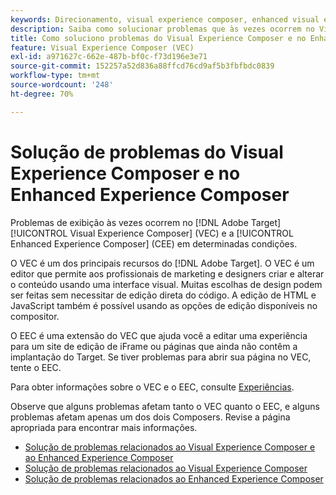 ```yaml
---
keywords: Direcionamento, visual experience composer, enhanced visual experience composer, vec, solucionar problemas do visual experience composer, solução de problemas, eec, enhanced experience composer, tls, tls 1.2
description: Saiba como solucionar problemas que às vezes ocorrem no Visual Experience Composer (VEC) e no Enhanced Experience Composer (EEC) sob determinadas condições.
title: Como soluciono problemas do Visual Experience Composer e no Enhanced Experience Composer?
feature: Visual Experience Composer (VEC)
exl-id: a971627c-662e-487b-bf0c-f73d196e3e71
source-git-commit: 152257a52d836a88ffcd76cd9af5b3fbfbdc0839
workflow-type: tm+mt
source-wordcount: '248'
ht-degree: 70%

---
```


# Solução de problemas do Visual Experience Composer e no Enhanced Experience Composer

Problemas de exibição às vezes ocorrem no [!DNL Adobe Target] [!UICONTROL Visual Experience Composer] (VEC) e a [!UICONTROL Enhanced Experience Composer] (CEE) em determinadas condições.

O VEC é um dos principais recursos do [!DNL Adobe Target]. O VEC é um editor que permite aos profissionais de marketing e designers criar e alterar o conteúdo usando uma interface visual. Muitas escolhas de design podem ser feitas sem necessitar de edição direta do código. A edição de HTML e JavaScript também é possível usando as opções de edição disponíveis no compositor.

O EEC é uma extensão do VEC que ajuda você a editar uma experiência para um site de edição de iFrame ou páginas que ainda não contêm a implantação do Target. Se tiver problemas para abrir sua página no VEC, tente o EEC.

Para obter informações sobre o VEC e o EEC, consulte  [Experiências](/help/main/c-experiences/experiences.md#concept_A2E10F6AFB3D4AEAB6951EE14688848D).

Observe que alguns problemas afetam tanto o VEC quanto o EEC, e alguns problemas afetam apenas um dos dois Composers. Revise a página apropriada para encontrar mais informações.

* [Solução de problemas relacionados ao Visual Experience Composer e ao Enhanced Experience Composer](/help/main/c-experiences/c-visual-experience-composer/r-troubleshoot-composer/issues-related-to-the-visual-experience-composer-vec-and-enhanced-experience-composer-eec.md)
* [Solução de problemas relacionados ao Visual Experience Composer](/help/main/c-experiences/c-visual-experience-composer/r-troubleshoot-composer/troubleshooting-issues-related-to-the-visual-experience-composer-vec.md)
* [Solução de problemas relacionados ao Enhanced Experience Composer](/help/main/c-experiences/c-visual-experience-composer/r-troubleshoot-composer/troubleshooting-issues-related-to-the-enhanced-experience-composer-eec.md)
